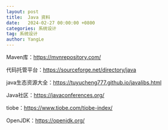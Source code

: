 ```yaml
---
layout: post
title:  Java 资料
date:   2024-02-27 00:00:00 +0800
categories: 系统设计
tag: 系统设计
author: YangLe
---
```






Maven库：https://mvnrepository.com/

代码托管平台：https://sourceforge.net/directory/java

java生态资源大全：https://tuyucheng777.github.io/javalibs.html

Java社区：https://javaconferences.org/

tiobe：https://www.tiobe.com/tiobe-index/

OpenJDK：https://openjdk.org/